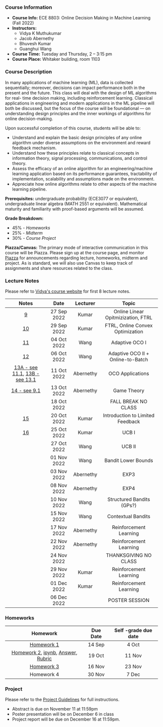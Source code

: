 
### Course Information

* **Course Info:** ECE 8803: Online Decision Making in Machine Learning (Fall 2022)
* **Instructors:**	
    - Vidya K Muthukumar
    - Jacob Abernethy
    - Bhuvesh Kumar
    - Guanghui Wang 
* **Course Time:** Tuesday and Thursday, 2 – 3:15 pm
* **Course Place:** Whitaker building, room 1103



### Course Description

In many applications of machine learning (ML), data is collected sequentially; moreover, decisions can impact performance both in the present and the future. This class will deal with the design of ML algorithms for real- time decision making, including reinforcement learning. Classical applications in engineering and modern applications in the ML pipeline will both be discussed, but the focus of the course will be foundational — on understanding design principles and the inner workings of algorithms for online decision-making.

Upon successful completion of this course, students will be able to:

- Understand and explain the basic design principles of any online algorithm under diverse assumptions on the environment and reward feedback mechanism.
- Understand how these principles relate to classical concepts in information theory, signal processing, communications, and control theory.
- Assess the efficacy of an online algorithm for an engineering/machine learning application based on its performance guarantees, tractability of implementation, scalability and assumptions made on the environment.
- Appreciate how online algorithms relate to other aspects of the machine learning pipeline.

**Prerequisites:** undergraduate probability (ECE3077 or equivalent), undergraduate linear algebra (MATH 2551 or equivalent). Mathematical maturity and familiarity with proof-based arguments will be assumed.




**Grade Breakdown:**
* 45% - *Homeworks*
* 25% - *Midterm*
* 30% - *Course Project*


**Piazza/Canvas:** The primary mode of interactive communication in this course will be Piazza. Please sign up at the course page, and monitor [Piazza](http://piazza.com/gatech/fall2022/ece8803odm) for announcements regarding lecture, homeworks, midterm and project. As is standard, we will also use Canvas to keep track of assignments and share resources related to the class.



### Lecture Notes
Please refer to [Vidya's course website](https://vmuthukumar.ece.gatech.edu/teaching-advising/ece-8803-online-decision-making-in-machine-learning-fall-2022/) for first 8 lecture notes.

| Notes| Date | Lecturer | Topic |
| :------------: |:-------------: |:-------------: | :-------------: |
| [9](./lectures/Lecture9_Sep27.pdf)  | 27 Sep 2022 | Kumar | Online Linear Opitmizization, FTRL |
| [10](./lectures/Lecture10_Sep29.pdf)  | 29 Sep 2022 | Kumar | FTRL, Online Convex Optimization |
|  [11](./lectures/Lecture11_Oct4.pdf)  | 04 Oct 2022 | Wang | Adaptive OCO I |
| [12](./lectures/Lecture12_Oct6.pdf)  | 06 Oct 2022 | Wang | Adaptive OCO II + Online-to-Batch |
| [13A - see 11.1](https://mltheory.github.io/CS7545/scribe/lec11.pdf), [13B - see 13.1](https://mltheory.github.io/CS7545/scribe/lec13.pdf)  | 11 Oct 2022 | Abernethy |  OCO Applications |
|  [14 - see 9.1](https://gatech.instructure.com/courses/278984/files/folder/Lectures?preview=36645653) | 13 Oct 2022 | Abernethy |  Game Theory |
|   | 18 Oct 2022 |  |  FALL BREAK NO CLASS |
|  [15](./lectures/Lecture15_Oct20.pdf) | 20 Oct 2022 | Kumar |  Introduction to Limited Feedback |
|  [16](./lectures/Lecture16_Oct25.pdf) | 25 Oct 2022 | Kumar |  UCB I |
|   | 27 Oct 2022 | Wang |  UCB II |
|   | 01 Nov 2022 | Wang | Bandit Lower Bounds |
|   | 03 Nov 2022 | Abernethy |  EXP3  |
|   | 08 Nov 2022 | Abernethy |  EXP4  |
|   | 10 Nov 2022 | Wang |  Structured Bandits (GPs?) |
|   | 15 Nov 2022 | Wang |  Contextual Bandits |
|   | 17 Nov 2022 | Abernethy |  Reinforcement Learning |
|   | 22 Nov 2022 | Abernethy |  Reinforcement Learning |
|   | 24 Nov 2022 |  |  THANKSGIVING NO CLASS |
|   | 29 Nov 2022 | Kumar |  Reinforcement Learning |
|   | 01 Dec 2022 | Kumar |  Reinforcement Learning |
|   | 06 Dec 2022 |  |  POSTER SESSION |


### Homeworks

| Homework | Due Date  | Self -grade due date | 
| :------------: |:-------------: | :-------------: |  
|[Homework 1](./hw/HW1.pdf) | 14 Sep | 4 Oct |    
|[Homework 2](./hw/HW2.pdf), [ipynb](./hw/hw2.ipynb), [Answer](./hw/2-answer.zip), [Rubric](./hw/HW2-r.pdf) | 19 Oct | 11 Nov |     
| [Homework 3](./hw/HW3.pdf) | 16 Nov | 23 Nov |     
| Homework 4 | 30 Nov | 7 Dec |    

### Project

Please refer to the [Project Guidelines](https://gatech.instructure.com/courses/278984/files/folder/Project?preview=36589125) for full instructions.
* Abstract is due on November 11 at 11:59pm
* Poster presentation will be on December 6 in class
* Project report will be due on December 16 at 11:59pm.



